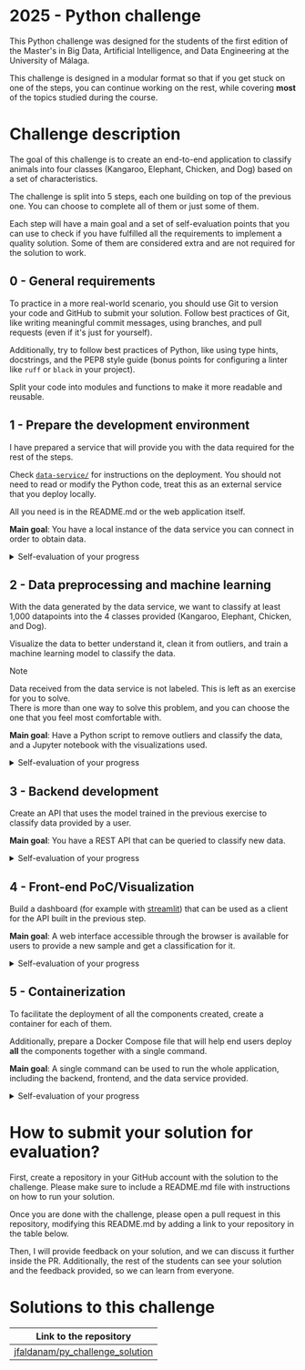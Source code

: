 # 2025 - Python challenge

This Python challenge was designed for the students of the first edition of the Master's in Big Data, Artificial Intelligence, and Data Engineering at the University of Málaga.

This challenge is designed in a modular format so that if you get stuck on one of the steps, you can continue working on the rest, while covering **most** of the topics studied during the course.

# Challenge description

The goal of this challenge is to create an end-to-end application to classify animals into four classes (Kangaroo, Elephant, Chicken, and Dog) based on a set of characteristics.

The challenge is split into 5 steps, each one building on top of the previous one. You can choose to complete all of them or just some of them.

Each step will have a main goal and a set of self-evaluation points that you can use to check if you have fulfilled all the requirements to implement a quality solution. Some of them are considered extra and are not required for the solution to work.

## 0 - General requirements

To practice in a more real-world scenario, you should use Git to version your code and GitHub to submit your solution. Follow best practices of Git, like writing meaningful commit messages, using branches, and pull requests (even if it's just for yourself).

Additionally, try to follow best practices of Python, like using type hints, docstrings, and the PEP8 style guide (bonus points for configuring a linter like `ruff` or `black` in your project).

Split your code into modules and functions to make it more readable and reusable.

## 1 - Prepare the development environment

I have prepared a service that will provide you with the data required for the rest of the steps.

Check [`data-service/`](data-service/) for instructions on the deployment. You should not need to read or modify the Python code, treat this as an external service that you deploy locally.

All you need is in the README.md or the web application itself.

**Main goal**: You have a local instance of the data service you can connect in order to obtain data.

<details>
<summary>Self-evaluation of your progress</summary>

- [ ] You have built the container with the instructions provided.
- [ ] You have deployed the container with the instructions provided.
- [ ] You can access the app and its documentation on your local machine.
- [ ] You can request data and receive it through one of the provided test commands.

</details>

## 2 - Data preprocessing and machine learning

With the data generated by the data service, we want to classify at least 1,000 datapoints into the 4 classes provided (Kangaroo, Elephant, Chicken, and Dog).

Visualize the data to better understand it, clean it from outliers, and train a machine learning model to classify the data.

> [!NOTE]  
> Data received from the data service is not labeled. This is left as an exercise for you to solve.  
> There is more than one way to solve this problem, and you can choose the one that you feel most comfortable with.

**Main goal**: Have a Python script to remove outliers and classify the data, and a Jupyter notebook with the visualizations used.

<details>
<summary>Self-evaluation of your progress</summary>

- [ ] You have read all the information you could gather on the data from the data service.
- [ ] You have prepared a dataset with at least 1,000 datapoints locally from the data service.
- [ ] You have visualized the data to better understand its structure.
- [ ] You have cleaned the data of outliers.
- [ ] You have trained a machine learning model on the data to solve the requested task.
- [ ] You have stored the model in a way that can be loaded later.
- [ ] You have validated the results from the model according to the knowledge you have on the data.
- [ ] (EXTRA) If your approach allows it, provide a confidence interval for the predictions.
- [ ] (EXTRA) When training the model, you store it in object storage (like [min.io](https://min.io)) instead of the local filesystem.

</details>

## 3 - Backend development

Create an API that uses the model trained in the previous exercise to classify data provided by a user.

**Main goal**: You have a REST API that can be queried to classify new data.

<details>
<summary>Self-evaluation of your progress</summary>

- [ ] You have a REST API, and you can access the documentation.
- [ ] You have an endpoint to predict a data point.
- [ ] (EXTRA) You have an endpoint to re-train the model with new data.
- [ ] (EXTRA) Your API is properly typed with Pydantic models.
- [ ] (EXTRA) Your API is built as a Python package.
- [ ] (EXTRA) Your API has a CLI command that allows configuring basic parameters.
- [ ] (EXTRA) Your API loads the model from object storage instead of the local filesystem.
- [ ] (EXTRA) Implement at least 5 unit tests for some of your functions.
- [ ] (EXTRA) When running the tests, you measure the coverage of your tests.
- [ ] (EXTRA) Your package has a README that explains how to deploy the app and basic information about how to use it (running, tests, etc.).

</details>

## 4 - Front-end PoC/Visualization

Build a dashboard (for example with [streamlit](https://streamlit.io/)) that can be used as a client for the API built in the previous step.

**Main goal**: A web interface accessible through the browser is available for users to provide a new sample and get a classification for it.

<details>
<summary>Self-evaluation of your progress</summary>

- [ ] You have a web app that can be accessed through a browser.
- [ ] The user can input their data through the web app.
- [ ] When a user sends their data, the backend is contacted to classify it.
- [ ] (EXTRA) When the user sends their data, the data and the classification are stored in a SQL database so it can be used for re-training the model in the future.
- [ ] (EXTRA) If data is being stored in a database, the web app can show the user a table with the data it has sent and the classification it received.
- [ ] (EXTRA) Your web app is built as a Python package.
- [ ] (EXTRA) Your package has a README that explains how to deploy the app and basic information about it.

</details>

## 5 - Containerization

To facilitate the deployment of all the components created, create a container for each of them.

Additionally, prepare a Docker Compose file that will help end users deploy **all** the components together with a single command.

**Main goal**: A single command can be used to run the whole application, including the backend, frontend, and the data service provided.

<details>
<summary>Self-evaluation of your progress</summary>

- [ ] The backend can be deployed with Docker.
- [ ] The web app can be deployed with Docker.
- [ ] (EXTRA) There is a Docker Compose file in the root of the repository that deploys the data service, the backend, and the web app directly.
- [ ] (EXTRA) If applicable, the database used by the backend is also deployed with Docker and configured in the Docker Compose file.
- [ ] (EXTRA) Each part's README.md includes documentation on deploying with Docker.

</details>

# How to submit your solution for evaluation?

First, create a repository in your GitHub account with the solution to the challenge. Please make sure to include a README.md file with instructions on how to run your solution.

Once you are done with the challenge, please open a pull request in this repository, modifying this README.md by adding a link to your repository in the table below.

Then, I will provide feedback on your solution, and we can discuss it further inside the PR. Additionally, the rest of the students can see your solution and the feedback provided, so we can learn from everyone.

# Solutions to this challenge

| Link to the repository |
|------------------------|
| [jfaldanam/py_challenge_solution](https://github.com/jfaldanam/py_challenge_solution) |
